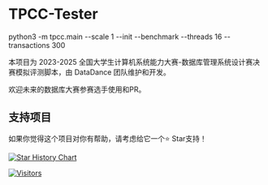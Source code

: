 # TPCC-Tester

python3 -m tpcc.main --scale 1 --init --benchmark --threads 16 --transactions 300

本项目为 2023-2025 全国大学生计算机系统能力大赛-数据库管理系统设计赛决赛模拟评测脚本，由 DataDance 团队维护和开发。

欢迎未来的数据库大赛参赛选手使用和PR。

## 支持项目

如果你觉得这个项目对你有帮助，请考虑给它一个⭐️ Star支持！

[![Star History Chart](https://api.star-history.com/svg?repos=kosthi/TPCC-Tester&type=Date)](https://star-history.com/#你的用户名/仓库名&Date)

[![Visitors](https://api.visitorbadge.io/api/visitors?path=https://github.com/Kosthi/TPCC-Tester&label=visitors&countColor=%23263759)](https://visitorbadge.io/status?path=https://github.com/Kosthi/TPCC-Tester)
